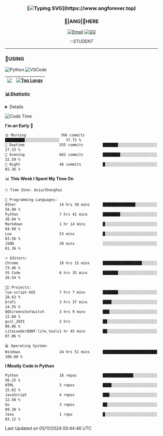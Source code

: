 <div align="center">


### [![Typing SVG](https://readme-typing-svg.herokuapp.com?size=25&duration=2500&color=8C43EA&vCenter=true&width=200&height=40&lines=%F0%9F%8C%B1ANGJustinl%F0%9F%8C%B1+!)](https://www.angforever.top)


### 🥛|**ANG**|🥛HERE



[![Email](https://img.shields.io/badge/Email-ANGJustin@mail.angforever.top-6A5ACD?style=flat-square&logoColor=fff)](mailto:ANGJustinl@163.com)
[![QQ](https://img.shields.io/badge/QQ-77139032-98FB98?style=flat-square&logoColor=fff)](https://qm.qq.com/cgi-bin/qm/qr?k=mcs-cON_aPNfc3hO8-H7lWJHDX-5nKr7&noverify=0)




✨STUDENT 

</div>

---

### 🎨USING

![Python](https://img.shields.io/badge/-Python-blue?style=flat-square&logo=Python&logoColor=fff)
![VSCode](https://img.shields.io/badge/-VSCode-blue?style=flat-square&logo=visualstudiocode&logoColor=fff)



|<img align="right" src="https://github-readme-stats.vercel.app/api?username=ANGJustinl&rank_icon=github&count_private=true&show_icons=true&hide_border=true&bg_color=15,f2f7fd,E0EAFC" />| [![Top Langs](https://github-readme-stats.vercel.app/api/top-langs/?username=angjustinl&hide=javascript,html,css)](https://github.com/angjustinl)|
|---|---|




### 📊*Statistic* 

<details>

<p align="center">
   <img src="github-metrics.svg" alt="typing-svg">
</p>

[![Github activity graph](https://github-readme-activity-graph.angforever.top/graph?username=ANGJustinl&theme=dracula)](https://github.com/ANGJustinl/ANGJustinl)
![image](https://github.com/ANGJustinl/ANGJustinl/assets/96008766/f6c957b8-b907-482a-8804-4c1f944d4b60)
</details>

<!--START_SECTION:waka-->
![Code Time](http://img.shields.io/badge/Code%20Time-399%20hrs%2017%20mins-blue)

**I'm an Early 🐤** 

```text
🌞 Morning                766 commits         █████████░░░░░░░░░░░░░░░░   37.72 % 
🌆 Daytime                555 commits         ███████░░░░░░░░░░░░░░░░░░   27.33 % 
🌃 Evening                662 commits         ████████░░░░░░░░░░░░░░░░░   32.59 % 
🌙 Night                  48 commits          █░░░░░░░░░░░░░░░░░░░░░░░░   02.36 % 
```


📊 **This Week I Spent My Time On** 

```text
🕑︎ Time Zone: Asia/Shanghai

💬 Programming Languages: 
Other                    14 hrs 38 mins      ███████████████░░░░░░░░░░   58.90 % 
Python                   7 hrs 41 mins       ████████░░░░░░░░░░░░░░░░░   30.94 % 
Markdown                 1 hr 14 mins        █░░░░░░░░░░░░░░░░░░░░░░░░   04.98 % 
Lua                      53 mins             █░░░░░░░░░░░░░░░░░░░░░░░░   03.56 % 
JSON                     20 mins             ░░░░░░░░░░░░░░░░░░░░░░░░░   01.36 % 

🔥 Editors: 
Chrome                   18 hrs 15 mins      ██████████████████░░░░░░░   73.46 % 
VS Code                  6 hrs 35 mins       ███████░░░░░░░░░░░░░░░░░░   26.54 % 

🐱‍💻 Projects: 
lua-script-GUI           7 hrs 7 mins        ███████░░░░░░░░░░░░░░░░░░   28.63 % 
brafi                    3 hrs 37 mins       ████░░░░░░░░░░░░░░░░░░░░░   14.55 % 
QQScreenshotSwitch       3 hrs 9 mins        ███░░░░░░░░░░░░░░░░░░░░░░   12.68 % 
gcxl_2025                2 hrs               ██░░░░░░░░░░░░░░░░░░░░░░░   08.06 % 
LiteLoaderQQNT-lite_tools1 hr 45 mins        ██░░░░░░░░░░░░░░░░░░░░░░░   07.06 % 

💻 Operating System: 
Windows                  24 hrs 51 mins      █████████████████████████   100.00 % 
```

**I Mostly Code in Python** 

```text
Python                   18 repos            ██████████████░░░░░░░░░░░   56.25 % 
HTML                     5 repos             ████░░░░░░░░░░░░░░░░░░░░░   15.62 % 
JavaScript               4 repos             ███░░░░░░░░░░░░░░░░░░░░░░   12.50 % 
Go                       3 repos             ██░░░░░░░░░░░░░░░░░░░░░░░   09.38 % 
Java                     1 repo              █░░░░░░░░░░░░░░░░░░░░░░░░   03.12 % 
```




 Last Updated on 05/11/2024 00:44:46 UTC
<!--END_SECTION:waka-->
